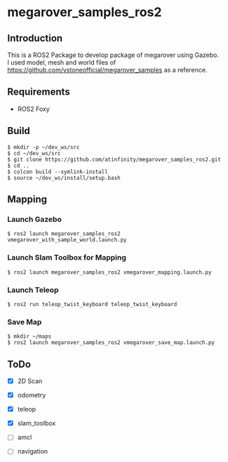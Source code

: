 # megarover_samples_ros2

## Introduction

This is a ROS2 Package to develop package of megarover using Gazebo.  
I used model, mesh and world files of <https://github.com/vstoneofficial/megarover_samples> as a reference.

## Requirements

- ROS2 Foxy

## Build

```
$ mkdir -p ~/dev_ws/src
$ cd ~/dev_ws/src
$ git clone https://github.com/atinfinity/megarover_samples_ros2.git
$ cd ..
$ colcon build --symlink-install
$ source ~/dev_ws/install/setup.bash
```

## Mapping
### Launch Gazebo

```
$ ros2 launch megarover_samples_ros2 vmegarover_with_sample_world.launch.py
```

### Launch Slam Toolbox for Mapping

```
$ ros2 launch megarover_samples_ros2 vmegarover_mapping.launch.py
```

### Launch Teleop

```
$ ros2 run teleop_twist_keyboard teleop_twist_keyboard
```

### Save Map

```
$ mkdir ~/maps
$ ros2 launch megarover_samples_ros2 vmegarover_save_map.launch.py
```

## ToDo

- [x] 2D Scan
- [x] odometry
- [x] teleop
- [x] slam_toolbox
- [ ] amcl
- [ ] navigation

